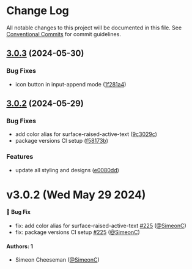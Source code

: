 # Change Log

All notable changes to this project will be documented in this file.
See [Conventional Commits](https://conventionalcommits.org) for commit guidelines.

## [3.0.3](https://github.com/tablecheck/tablekit/compare/@tablecheck/tablekit-core@3.0.2...@tablecheck/tablekit-core@3.0.3) (2024-05-30)


### Bug Fixes

* icon button in input-append mode ([1f281a4](https://github.com/tablecheck/tablekit/commit/1f281a4171ae11f4dca11a587dbb79b6f64b8bfc))





## [3.0.2](https://github.com/tablecheck/tablekit/compare/@tablecheck/tablekit-core@3.0.0-next.29...@tablecheck/tablekit-core@3.0.2) (2024-05-29)


### Bug Fixes

* add color alias for surface-raised-active-text ([9c3029c](https://github.com/tablecheck/tablekit/commit/9c3029c89b137c9f95159bd06bc7e405e5f9c15d))
* package versions CI setup ([f58173b](https://github.com/tablecheck/tablekit/commit/f58173b46547ceca7c70ad1226acbc9de579387c))


### Features

* update all styling and designs ([e0080dd](https://github.com/tablecheck/tablekit/commit/e0080dd5d8d5147a02a7d2fbdf667dc3e27b37f2))





# v3.0.2 (Wed May 29 2024)

#### 🐛 Bug Fix

- fix: add color alias for surface-raised-active-text [#225](https://github.com/tablecheck/tablekit/pull/225) ([@SimeonC](https://github.com/SimeonC))
- fix: package versions CI setup [#225](https://github.com/tablecheck/tablekit/pull/225) ([@SimeonC](https://github.com/SimeonC))

#### Authors: 1

- Simeon Cheeseman ([@SimeonC](https://github.com/SimeonC))
